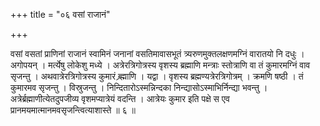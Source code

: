 +++
title = "०६ वसां राजानं"

+++

वसां वसतां प्राणिनां राजानं स्वामिनं जनानां वसतिमावासभूतं त्र्यरुणमुक्तलक्षणमग्निं वारातयो नि दधुः । अगोपयन् । मर्त्येषु लोकेशु मध्ये । अत्रेरत्रिगोत्रस्य वृशस्य ब्रह्माणि मन्त्राः स्तोत्राणि वा तं कुमारमग्निं वाव सृजन्तु । अथवात्रेरत्रिगोत्रस्य कुमारं ब्र्ह्माणि । यद्वा । वृशस्य ब्रह्मण्यत्रेरत्रिगोत्रम् । क्रमणि षष्ठी । तं कुमारमव सृजन्तु । विस्रुजन्तु । निन्दितारोऽस्मन्निन्दका निन्द्यासोऽस्माभिर्निन्द्या भवन्तु । अत्रेर्ब्रह्माणीत्येतदुपजीव्य वृशमप्यात्रेयं वदन्ति । आत्रेयः कुमार इति पक्षे स एव प्रानमयमात्मानमवसृजन्त्वित्याशास्ते ॥ ६ ॥